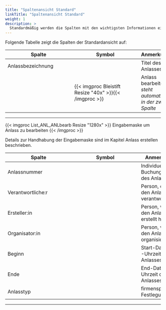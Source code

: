 ```yaml
---
title: "Spaltenansicht Standard"
linkTitle: "Spaltenansicht Standard"
weight: 1
description: >
  Standardmäßig werden die Spalten mit den wichtigsten Informationen eines Anlasses angezeigt.
---
```

Folgende Tabelle zeigt die Spalten der Standardansicht auf:

|<div style="width:200px">Spalte</div>|<div style="width:200px">Symbol</div>|Anmerkungen|
|---|---|---|
|Anlassbezeichnung||Titel des Anlasses|
||{{< imgproc Bleistift Resize "40x" >}}{{< /imgproc >}}|Anlass bearbeiten </br> _steht automatisch in der zweiten Spalte_|
---

{{< imgproc List_ANL_ANLbearb Resize "1280x" >}}
Eingabemaske um Anlass zu bearbeiten
{{< /imgproc >}}

Details zur Handhabung der Eingabemaske sind im Kapitel Anlass erstellen beschrieben.

<!-- Link zu Anlass erstellen -->

|<div style="width:200px">Spalte</div>|<div style="width:200px">Symbol</div>|Anmerkungen|
|---|---|---|
|Anlassnummer||Individuelle Buchungsnummer des Anlasses|
|Verantwortliche:r||Person, die für den Anlass verantwortlich ist|
|Ersteller:in||Person, welche den Anlass erstellt hat|
|Organisator:in||Person, welche den Anlass organisiert|
|Beginn||Start-Datum und -Uhrzeit des Anlasses|
|Ende||End-Datum und -Uhrzeit des Anlasses|
|Anlasstyp||firmenspezifische Festlegung|
---
